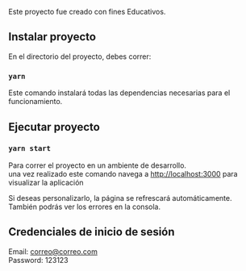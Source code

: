 Este proyecto fue creado con fines Educativos.

## Instalar proyecto

En el directorio del proyecto, debes correr:

### `yarn`

Este comando instalará todas las dependencias necesarias para el funcionamiento.

## Ejecutar proyecto

### `yarn start`

Para correr el proyecto en un ambiente de desarrollo.<br />
una vez realizado este comando navega a [http://localhost:3000](http://localhost:3000) para visualizar la aplicación

Si deseas personalizarlo, la página se refrescará automáticamente.<br />
También podrás ver los errores en la consola.

## Credenciales de inicio de sesión

Email: correo@correo.com <br />
Password: 123123